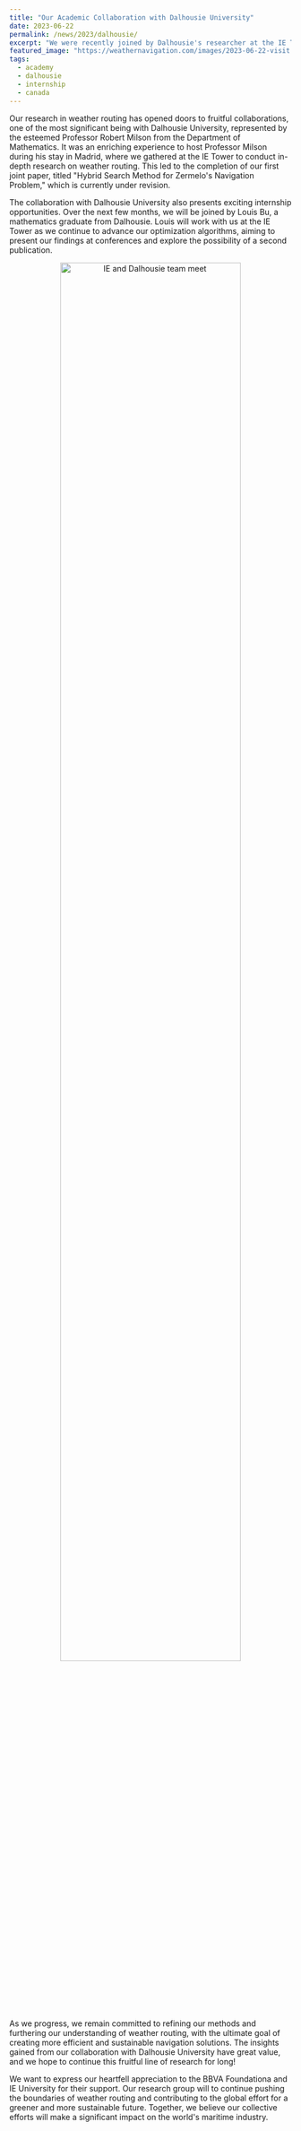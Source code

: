 ```yaml
---
title: "Our Academic Collaboration with Dalhousie University"
date: 2023-06-22
permalink: /news/2023/dalhousie/
excerpt: "We were recently joined by Dalhousie's researcher at the IE Tower, where we discussed weather routing."
featured_image: "https://weathernavigation.com/images/2023-06-22-visit.JPEG"
tags:
  - academy
  - dalhousie
  - internship
  - canada
---
```


Our research in weather routing has opened doors to fruitful collaborations, one of the most significant being with Dalhousie University, represented by the esteemed Professor Robert Milson from the Department of Mathematics. It was an enriching experience to host Professor Milson during his stay in Madrid, where we gathered at the IE Tower to conduct in-depth research on weather routing. This led to the completion of our first joint paper, titled "Hybrid Search Method for Zermelo's Navigation Problem," which is currently under revision.

The collaboration with Dalhousie University also presents exciting internship opportunities. Over the next few months, we will be joined by Louis Bu, a mathematics graduate from Dalhousie. Louis will work with us at the IE Tower as we continue to advance our optimization algorithms, aiming to present our findings at conferences and explore the possibility of a second publication.

<p align="center"><img src="{{ page.featured_image }}" alt="IE and Dalhousie team meet" width="80%"/></p>

As we progress, we remain committed to refining our methods and furthering our understanding of weather routing, with the ultimate goal of creating more efficient and sustainable navigation solutions. The insights gained from our collaboration with Dalhousie University have great value, and we hope to continue this fruitful line of research for long!

We want to express our heartfell appreciation to the BBVA Foundationa and IE University for their support. Our research group will to continue pushing the boundaries of weather routing and contributing to the global effort for a greener and more sustainable future. Together, we believe our collective efforts will make a significant impact on the world's maritime industry.
